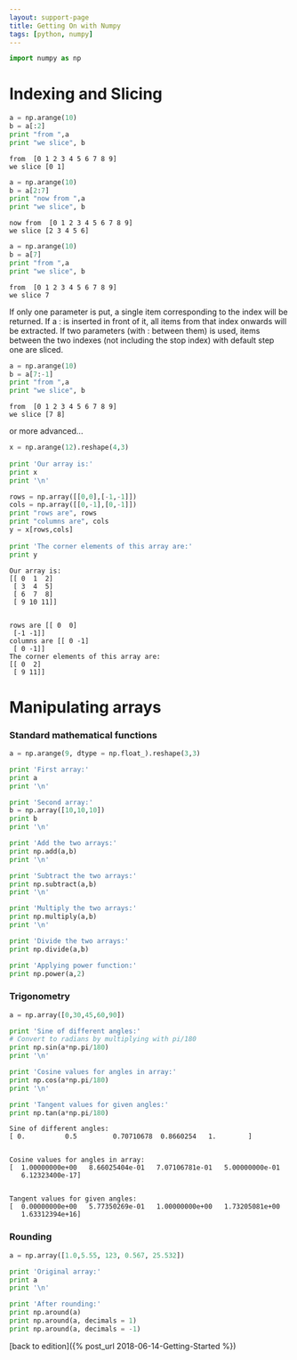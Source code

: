 ```yaml
---
layout: support-page
title: Getting On with Numpy
tags: [python, numpy]
---
```


```python
import numpy as np
```

# Indexing and Slicing


```python
a = np.arange(10)
b = a[:2]
print "from ",a
print "we slice", b
```

    from  [0 1 2 3 4 5 6 7 8 9]
    we slice [0 1]



```python
a = np.arange(10)
b = a[2:7]
print "now from ",a
print "we slice", b
```

    now from  [0 1 2 3 4 5 6 7 8 9]
    we slice [2 3 4 5 6]



```python
a = np.arange(10)
b = a[7]
print "from ",a
print "we slice", b
```

    from  [0 1 2 3 4 5 6 7 8 9]
    we slice 7


If only one parameter is put, a single item corresponding to the index will be returned. If a : is inserted in front of it, all items from that index onwards will be extracted. If two parameters (with : between them) is used, items between the two indexes (not including the stop index) with default step one are sliced.


```python
a = np.arange(10)
b = a[7:-1]
print "from ",a
print "we slice", b
```

    from  [0 1 2 3 4 5 6 7 8 9]
    we slice [7 8]


or more advanced...


```python
x = np.arange(12).reshape(4,3)
   
print 'Our array is:' 
print x 
print '\n' 

rows = np.array([[0,0],[-1,-1]])
cols = np.array([[0,-1],[0,-1]]) 
print "rows are", rows
print "columns are", cols
y = x[rows,cols] 
   
print 'The corner elements of this array are:' 
print y
```

    Our array is:
    [[ 0  1  2]
     [ 3  4  5]
     [ 6  7  8]
     [ 9 10 11]]
    
    
    rows are [[ 0  0]
     [-1 -1]]
    columns are [[ 0 -1]
     [ 0 -1]]
    The corner elements of this array are:
    [[ 0  2]
     [ 9 11]]


# Manipulating arrays
### Standard mathematical functions


```python
a = np.arange(9, dtype = np.float_).reshape(3,3) 

print 'First array:' 
print a 
print '\n'  

print 'Second array:' 
b = np.array([10,10,10]) 
print b 
print '\n'  

print 'Add the two arrays:' 
print np.add(a,b) 
print '\n'  

print 'Subtract the two arrays:' 
print np.subtract(a,b) 
print '\n'  

print 'Multiply the two arrays:' 
print np.multiply(a,b) 
print '\n'  

print 'Divide the two arrays:' 
print np.divide(a,b)

print 'Applying power function:' 
print np.power(a,2) 
```

### Trigonometry


```python
a = np.array([0,30,45,60,90]) 

print 'Sine of different angles:' 
# Convert to radians by multiplying with pi/180 
print np.sin(a*np.pi/180) 
print '\n'  

print 'Cosine values for angles in array:' 
print np.cos(a*np.pi/180) 
print '\n'  

print 'Tangent values for given angles:' 
print np.tan(a*np.pi/180) 
```

    Sine of different angles:
    [ 0.          0.5         0.70710678  0.8660254   1.        ]
    
    
    Cosine values for angles in array:
    [  1.00000000e+00   8.66025404e-01   7.07106781e-01   5.00000000e-01
       6.12323400e-17]
    
    
    Tangent values for given angles:
    [  0.00000000e+00   5.77350269e-01   1.00000000e+00   1.73205081e+00
       1.63312394e+16]


### Rounding


```python
a = np.array([1.0,5.55, 123, 0.567, 25.532]) 

print 'Original array:' 
print a 
print '\n'  

print 'After rounding:' 
print np.around(a) 
print np.around(a, decimals = 1) 
print np.around(a, decimals = -1)
```

[back to edition]({% post_url 2018-06-14-Getting-Started %})